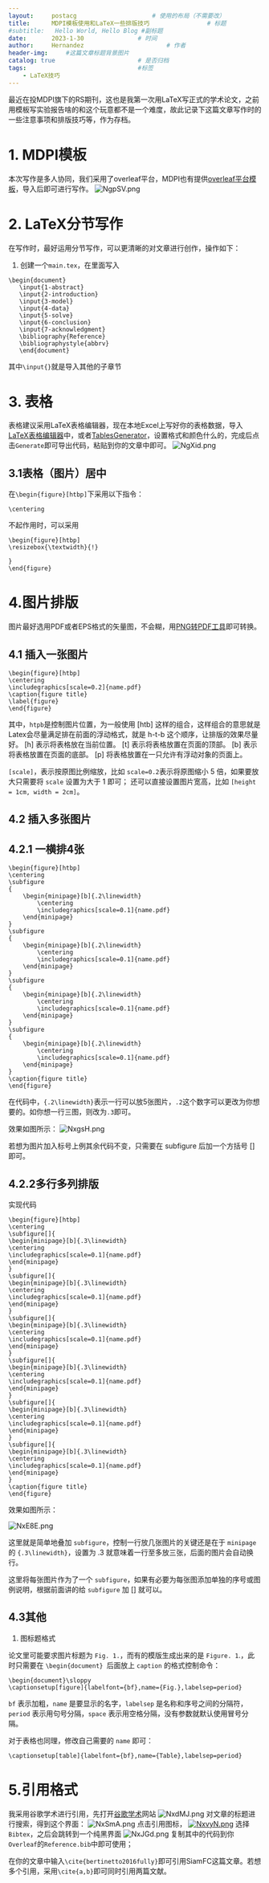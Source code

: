 ```yaml
---
layout:     postacg  				    # 使用的布局（不需要改）
title:      MDPI模板使用和LaTeX一些排版技巧				# 标题 
#subtitle:   Hello World, Hello Blog #副标题
date:       2023-1-30 				# 时间
author:     Hernandez						# 作者
header-img: 	#这篇文章标题背景图片
catalog: true 						# 是否归档
tags:								#标签
    - LaTeX技巧
---
```

最近在投MDPI旗下的RS期刊，这也是我第一次用LaTeX写正式的学术论文，之前用模板写实验报告啥的和这个玩意都不是一个难度，故此记录下这篇文章写作时的一些注意事项和排版技巧等，作为存档。

# 1. MDPI模板
本次写作是多人协同，我们采用了overleaf平台，MDPI也有提供[overleaf平台模板](https://www.overleaf.com/latex/templates/mdpi-article-template/fcpwsspfzsph)，导入后即可进行写作。
![NgpSV.png](https://i.328888.xyz/2023/02/04/NgpSV.png)

# 2. LaTeX分节写作
在写作时，最好运用分节写作，可以更清晰的对文章进行创作，操作如下：
1. 创建一个`main.tex`，在里面写入
```
\begin{document}
   \input{1-abstract}
   \input{2-introduction}
   \input{3-model}
   \input{4-data}
   \input{5-solve}
   \input{6-conclusion}
   \input{7-acknowledgment}
   \bibliography{Reference}
   \bibliographystyle{abbrv}
   \end{document}
```

其中`\input{}`就是导入其他的子章节

# 3. 表格
表格建议采用LaTeX表格编辑器，现在本地Excel上写好你的表格数据，导入[LaTeX表格编辑器](https://www.latex-tables.com/)中，或者[TablesGenerator](https://www.tablesgenerator.com/)，设置格式和颜色什么的，完成后点击`Generate`即可导出代码，粘贴到你的文章中即可。
![NgXid.png](https://i.328888.xyz/2023/02/04/NgXid.png)


## 3.1表格（图片）居中
在`\begin{figure}[htbp]`下采用以下指令：
```
\centering
```
不起作用时，可以采用
```
\begin{figure}[htbp]
\resizebox{\textwidth}{!}

}
\end{figure}
```



# 4.图片排版

图片最好选用PDF或者EPS格式的矢量图，不会糊，用[PNG转PDF工具](https://png2pdf.com/zh/)即可转换。

## 4.1 插入一张图片
```
\begin{figure}[htbp]
\centering
\includegraphics[scale=0.2]{name.pdf}
\caption{figure title}
\label{figure}
\end{figure}
```
其中，`htpb`是控制图片位置，为一般使用 [htb] 这样的组合，这样组合的意思就是Latex会尽量满足排在前面的浮动格式，就是 h-t-b 这个顺序，让排版的效果尽量好。
         [h] 表示将表格放在当前位置。
         [t] 表示将表格放置在页面的顶部。
         [b] 表示将表格放置在页面的底部。
         [p] 将表格放置在一只允许有浮动对象的页面上。

`[scale]`，表示按原图比例缩放，比如 `scale=0.2`表示将原图缩小 5 倍，如果要放大只需要将 `scale` 设置为大于 1 即可；
还可以直接设置图片宽高，比如 `[height = 1cm, width = 2cm]`。

## 4.2 插入多张图片
## 4.2.1 一横排4张
```
\begin{figure}[htbp]
\centering
\subfigure
{
    \begin{minipage}[b]{.2\linewidth}
        \centering
        \includegraphics[scale=0.1]{name.pdf}
    \end{minipage}
}
\subfigure
{
 	\begin{minipage}[b]{.2\linewidth}
        \centering
        \includegraphics[scale=0.1]{name.pdf}
    \end{minipage}
}
\subfigure
{
 	\begin{minipage}[b]{.2\linewidth}
        \centering
        \includegraphics[scale=0.1]{name.pdf}
    \end{minipage}
}
\subfigure
{
 	\begin{minipage}[b]{.2\linewidth}
        \centering
        \includegraphics[scale=0.1]{name.pdf}
    \end{minipage}
}
\caption{figure title}
\end{figure}
```

在代码中，`{.2\linewidth}`表示一行可以放5张图片，`.2`这个数字可以更改为你想要的。如你想一行三图，则改为`.3`即可。

效果如图所示：
![NxgsH.png](https://i.328888.xyz/2023/02/04/NxgsH.png)


若想为图片加入标号上例其余代码不变，只需要在 subfigure 后加一个方括号 [] 即可。

## 4.2.2多行多列排版
实现代码
```
\begin{figure}[htbp]
\centering
\subfigure[]{
\begin{minipage}[b]{.3\linewidth}
\centering
\includegraphics[scale=0.1]{name.pdf}
\end{minipage}
}
\subfigure[]{
\begin{minipage}[b]{.3\linewidth}
\centering
\includegraphics[scale=0.1]{name.pdf}
\end{minipage}
}
\subfigure[]{
\begin{minipage}[b]{.3\linewidth}
\centering
\includegraphics[scale=0.1]{name.pdf}
\end{minipage}
}
\subfigure[]{
\begin{minipage}[b]{.3\linewidth}
\centering
\includegraphics[scale=0.1]{name.pdf}
\end{minipage}
}
\subfigure[]{
\begin{minipage}[b]{.3\linewidth}
\centering
\includegraphics[scale=0.1]{name.pdf}
\end{minipage}
}
\subfigure[]{
\begin{minipage}[b]{.3\linewidth}
\centering
\includegraphics[scale=0.1]{name.pdf}
\end{minipage}
}
\caption{figure title}
\end{figure}

```
效果如图所示：

![NxE8E.png](https://i.328888.xyz/2023/02/04/NxE8E.png)

这里就是简单地叠加 `subfigure`，控制一行放几张图片的关键还是在于 `minipage` 的 `{.3\linewidth}`，设置为 .3 就意味着一行至多放三张，后面的图片会自动换行。

这里将每张图片作为了一个 `subfigure`，如果有必要为每张图添加单独的序号或图例说明，根据前面讲的给 `subfigure` 加 [] 就可以。

## 4.3其他
1. 图标题格式

论文里可能要求图片标题为 `Fig. 1.`，而有的模版生成出来的是 `Figure. 1`.，此时只需要在 `\begin{document} `后面放上 `caption` 的格式控制命令：
```
\begin{document}\sloppy
\captionsetup[figure]{labelfont={bf},name={Fig.},labelsep=period}
```
`bf` 表示加粗，`name` 是要显示的名字，`labelsep` 是名称和序号之间的分隔符，`period` 表示用句号分隔，`space` 表示用空格分隔，没有参数就默认使用冒号分隔。

对于表格也同理，修改自己需要的 `name` 即可：
```
\captionsetup[table]{labelfont={bf},name={Table},labelsep=period}
```

# 5.引用格式
我采用谷歌学术进行引用，先打开[谷歌学术](https://scholar.google.com/)网站
![NxdMJ.png](https://i.328888.xyz/2023/02/04/NxdMJ.png)
对文章的标题进行搜索，得到这个界面：
![NxSmA.png](https://i.328888.xyz/2023/02/04/NxSmA.png)
点击引用图标，
[![NxvyN.png](https://i.328888.xyz/2023/02/04/NxvyN.png)](https://imgloc.com/i/NxvyN)
选择`Bibtex`，之后会跳转到一个纯黑界面
![NxJGd.png](https://i.328888.xyz/2023/02/04/NxJGd.png)
复制其中的代码到你`Overleaf`的`Reference.bib`中即可使用；

在你的文章中输入`\cite{bertinetto2016fully}`即可引用SiamFC这篇文章。若想多个引用，采用`\cite{a,b}`即可同时引用两篇文献。